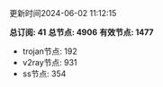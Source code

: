 更新时间2024-06-02 11:12:15

**总订阅: 41**
**总节点: 4906**
**有效节点: 1477**
- trojan节点: 192
- v2ray节点: 931
- ss节点: 354
